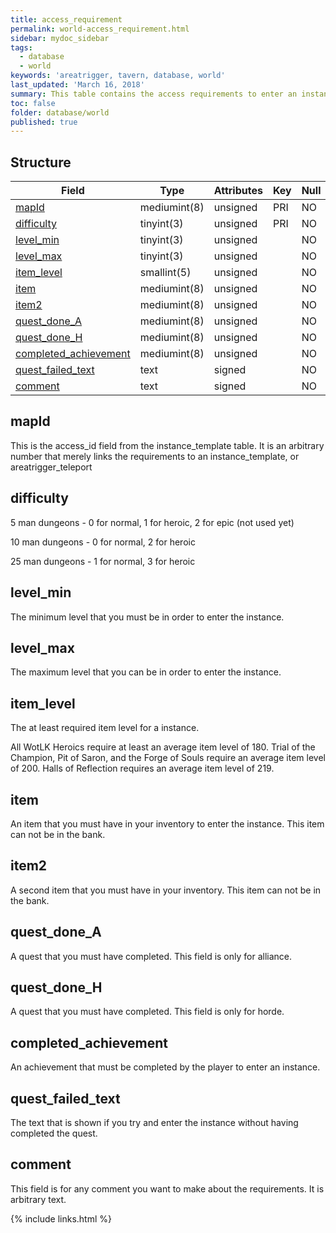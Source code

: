 ```yaml
---
title: access_requirement
permalink: world-access_requirement.html
sidebar: mydoc_sidebar
tags:
  - database
  - world
keywords: 'areatrigger, tavern, database, world'
last_updated: 'March 16, 2018'
summary: This table contains the access requirements to enter an instance.
toc: false
folder: database/world
published: true
---
```



## Structure

Field                                           | Type         | Attributes | Key | Null | Default | Extra | Comment 
----------------------------------------------- | ------------ | ---------- | --- | ---- | ------- | ----- | ------- 
[mapId](#mapId)                                 | mediumint(8) | unsigned   | PRI | NO   | NULL    |       |
[difficulty](#difficulty)                       | tinyint(3)   | unsigned   | PRI | NO   | 0       |       |
[level_min](#level_min)                         | tinyint(3)   | unsigned   |     | NO   | 0       |       |
[level_max](#level_max)                         | tinyint(3)   | unsigned   |     | NO   | 0       |       |
[item_level](#item_level)                       | smallint(5)  | unsigned   |     | NO   | 0       |       |
[item](#item)                                   | mediumint(8) | unsigned   |     | NO   | 0       |       |
[item2](#item2)                                 | mediumint(8) | unsigned   |     | NO   | 0       |       |
[quest_done_A](#quest_done_A)                   | mediumint(8) | unsigned   |     | NO   | 0       |       |
[quest_done_H](#quest_done_H)                   | mediumint(8) | unsigned   |     | NO   | 0       |       |
[completed_achievement](#completed_achievement) | mediumint(8) | unsigned   |     | NO   | 0       |       |
[quest_failed_text](#quest_failed_text)         | text         | signed     |     | NO   | NULL    |       |
[comment](#comment)                             | text         | signed     |     | NO   | NULL    |       |


## mapId
This is the access_id field from the instance_template table. It is an arbitrary number that merely links the requirements to an instance_template, or areatrigger_teleport


## difficulty
5 man dungeons - 0 for normal, 1 for heroic, 2 for epic (not used yet)

10 man dungeons - 0 for normal, 2 for heroic

25 man dungeons - 1 for normal, 3 for heroic


## level_min
The minimum level that you must be in order to enter the instance.


## level_max
The maximum level that you can be in order to enter the instance.


## item_level
The at least required item level for a instance.

All WotLK Heroics require at least an average item level of 180.
Trial of the Champion, Pit of Saron, and the Forge of Souls require an average item level of 200.
Halls of Reflection requires an average item level of 219.


## item
An item that you must have in your inventory to enter the instance. This item can not be in the bank.


## item2
A second item that you must have in your inventory. This item can not be in the bank.


## quest_done_A
A quest that you must have completed. This field is only for alliance.


## quest_done_H
A quest that you must have completed. This field is only for horde.


## completed_achievement
An achievement that must be completed by the player to enter an instance.


## quest_failed_text
The text that is shown if you try and enter the instance without having completed the quest.


## comment
This field is for any comment you want to make about the requirements. It is arbitrary text.


{% include links.html %}
